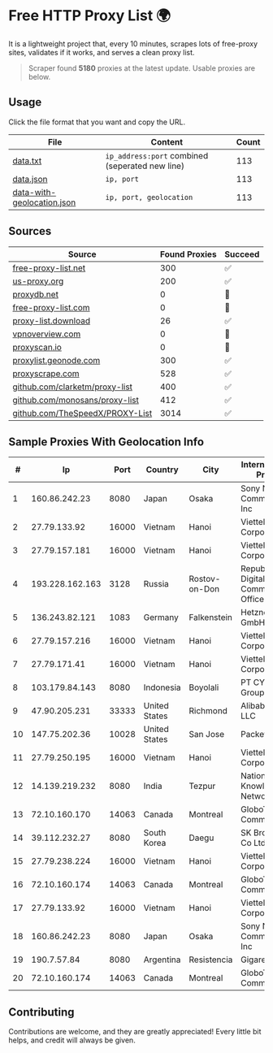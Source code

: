 
# Free HTTP Proxy List 🌍

It is a lightweight project that, every 10 minutes, scrapes lots of free-proxy sites, validates if it works, and serves a clean proxy list.


> Scraper found **5180** proxies at the latest update. Usable proxies are below.

## Usage

Click the file format that you want and copy the URL.


|File|Content|Count|
|----|-------|-----|
|[data.txt](https://raw.githubusercontent.com/themiralay/Proxy-List-World/master/data.txt)|`ip_address:port` combined (seperated new line)|113|
|[data.json](https://raw.githubusercontent.com/themiralay/Proxy-List-World/master/data.json)|`ip, port`|113|
|[data-with-geolocation.json](https://raw.githubusercontent.com/themiralay/Proxy-List-World/master/data-with-geolocation.json)|`ip, port, geolocation`|113|

## Sources

|Source|Found Proxies|Succeed|
|------|-------------|-------|
|[free-proxy-list.net](https://free-proxy-list.net)|300|✅|
|[us-proxy.org](https://www.us-proxy.org)|200|✅|
|[proxydb.net](http://proxydb.net)|0|🚫|
|[free-proxy-list.com](https://free-proxy-list.com/?page=&port=&type%5B%5D=http&type%5B%5D=https&up_time=0&search=Search)|0|🚫|
|[proxy-list.download](https://www.proxy-list.download/HTTP)|26|✅|
|[vpnoverview.com](https://vpnoverview.com/privacy/anonymous-browsing/free-proxy-servers)|0|🚫|
|[proxyscan.io](https://www.proxyscan.io)|0|🚫|
|[proxylist.geonode.com](https://proxylist.geonode.com/api/proxy-list?limit=300&page=1&sort_by=lastChecked&sort_type=desc&protocols=http,https)|300|✅|
|[proxyscrape.com](https://api.proxyscrape.com/v2/?request=displayproxies&protocol=http&timeout=10000&country=all&ssl=all&anonymity=all)|528|✅|
|[github.com/clarketm/proxy-list](https://raw.githubusercontent.com/clarketm/proxy-list/master/proxy-list-raw.txt)|400|✅|
|[github.com/monosans/proxy-list](https://raw.githubusercontent.com/monosans/proxy-list/main/proxies/http.txt)|412|✅|
|[github.com/TheSpeedX/PROXY-List](https://raw.githubusercontent.com/TheSpeedX/PROXY-List/master/http.txt)|3014|✅|


## Sample Proxies With Geolocation Info

|#|Ip|Port|Country|City|Internet Service Provider|
|-|--|----|-------|----|-------------------------|
|1|160.86.242.23|8080|Japan|Osaka|Sony Network Communications Inc|
|2|27.79.133.92|16000|Vietnam|Hanoi|Viettel Corporation|
|3|27.79.157.181|16000|Vietnam|Hanoi|Viettel Corporation|
|4|193.228.162.163|3128|Russia|Rostov-on-Don|Republican Digital Communications Office LAN|
|5|136.243.82.121|1083|Germany|Falkenstein|Hetzner Online GmbH|
|6|27.79.157.216|16000|Vietnam|Hanoi|Viettel Corporation|
|7|27.79.171.41|16000|Vietnam|Hanoi|Viettel Corporation|
|8|103.179.84.143|8080|Indonesia|Boyolali|PT CYB Media Group|
|9|47.90.205.231|33333|United States|Richmond|Alibaba.com LLC|
|10|147.75.202.36|10028|United States|San Jose|Packet Host, Inc.|
|11|27.79.250.195|16000|Vietnam|Hanoi|Viettel Corporation|
|12|14.139.219.232|8080|India|Tezpur|National Knowledge Network|
|13|72.10.160.170|14063|Canada|Montreal|GloboTech Communications|
|14|39.112.232.27|8080|South Korea|Daegu|SK Broadband Co Ltd|
|15|27.79.238.224|16000|Vietnam|Hanoi|Viettel Corporation|
|16|72.10.160.174|14063|Canada|Montreal|GloboTech Communications|
|17|27.79.133.92|16000|Vietnam|Hanoi|Viettel Corporation|
|18|160.86.242.23|8080|Japan|Osaka|Sony Network Communications Inc|
|19|190.7.57.84|8080|Argentina|Resistencia|Gigared S.A|
|20|72.10.160.174|14063|Canada|Montreal|GloboTech Communications|



## Contributing

Contributions are welcome, and they are greatly appreciated! Every
little bit helps, and credit will always be given.

